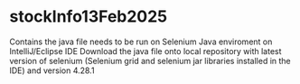 # stockInfo13Feb2025

Contains the java file needs to be run on Selenium Java enviroment on IntelliJ/Eclipse IDE
Download the java file onto local repository with latest version of selenium (Selenium grid and selenium jar libraries installed in the IDE) and version 4.28.1
